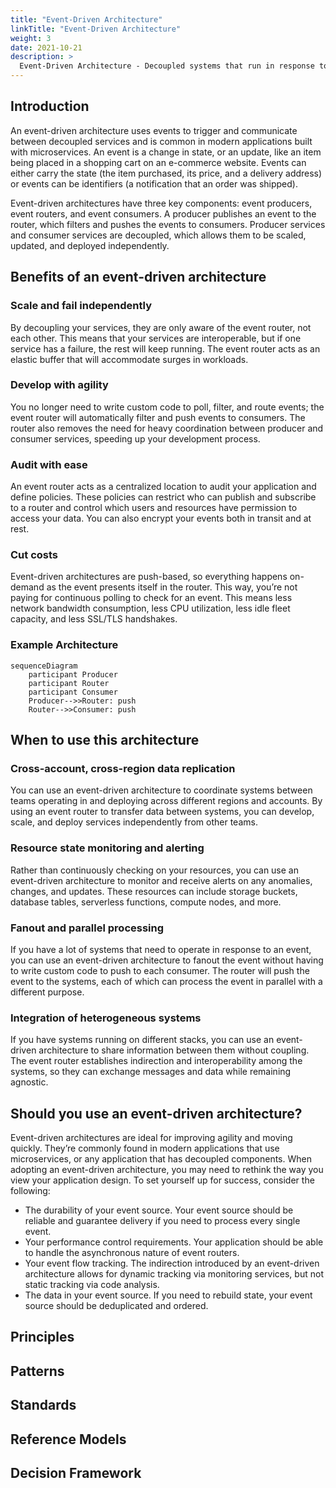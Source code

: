 ```yaml
---
title: "Event-Driven Architecture"
linkTitle: "Event-Driven Architecture"
weight: 3
date: 2021-10-21
description: >
  Event-Driven Architecture - Decoupled systems that run in response to events
---
```


## Introduction

An event-driven architecture uses events to trigger and communicate between decoupled services and is common in modern applications built with microservices. An event is a change in state, or an update, like an item being placed in a shopping cart on an e-commerce website. Events can either carry the state (the item purchased, its price, and a delivery address) or events can be identifiers (a notification that an order was shipped).

Event-driven architectures have three key components: event producers, event routers, and event consumers. A producer publishes an event to the router, which filters and pushes the events to consumers. Producer services and consumer services are decoupled, which allows them to be scaled, updated, and deployed independently.

## Benefits of an event-driven architecture

### Scale and fail independently

By decoupling your services, they are only aware of the event router, not each other. This means that your services are interoperable, but if one service has a failure, the rest will keep running. The event router acts as an elastic buffer that will accommodate surges in workloads.

### Develop with agility

You no longer need to write custom code to poll, filter, and route events; the event router will automatically filter and push events to consumers. The router also removes the need for heavy coordination between producer and consumer services, speeding up your development process.

### Audit with ease

An event router acts as a centralized location to audit your application and define policies. These policies can restrict who can publish and subscribe to a router and control which users and resources have permission to access your data. You can also encrypt your events both in transit and at rest.

### Cut costs

Event-driven architectures are push-based, so everything happens on-demand as the event presents itself in the router. This way, you’re not paying for continuous polling to check for an event. This means less network bandwidth consumption, less CPU utilization, less idle fleet capacity, and less SSL/TLS handshakes.

### Example Architecture

```mermaid
sequenceDiagram
    participant Producer
    participant Router
    participant Consumer
    Producer-->>Router: push
    Router-->>Consumer: push

```

## When to use this architecture

### Cross-account, cross-region data replication

You can use an event-driven architecture to coordinate systems between teams operating in and deploying across different regions and accounts. By using an event router to transfer data between systems, you can develop, scale, and deploy services independently from other teams.

### Resource state monitoring and alerting

Rather than continuously checking on your resources, you can use an event-driven architecture to monitor and receive alerts on any anomalies, changes, and updates. These resources can include storage buckets, database tables, serverless functions, compute nodes, and more.

### Fanout and parallel processing

If you have a lot of systems that need to operate in response to an event, you can use an event-driven architecture to fanout the event without having to write custom code to push to each consumer. The router will push the event to the systems, each of which can process the event in parallel with a different purpose.

### Integration of heterogeneous systems

If you have systems running on different stacks, you can use an event-driven architecture to share information between them without coupling. The event router establishes indirection and interoperability among the systems, so they can exchange messages and data while remaining agnostic.

## Should you use an event-driven architecture?

Event-driven architectures are ideal for improving agility and moving quickly. They’re commonly found in modern applications that use microservices, or any application that has decoupled components. When adopting an event-driven architecture, you may need to rethink the way you view your application design. To set yourself up for success, consider the following:

- The durability of your event source. Your event source should be reliable and guarantee delivery if you need to process every single event. 
- Your performance control requirements. Your application should be able to handle the asynchronous nature of event routers. 
- Your event flow tracking. The indirection introduced by an event-driven architecture allows for dynamic tracking via monitoring services, but not static tracking via code analysis. 
- The data in your event source. If you need to rebuild state, your event source should be deduplicated and ordered.


## Principles

## Patterns

## Standards

## Reference Models

## Decision Framework
